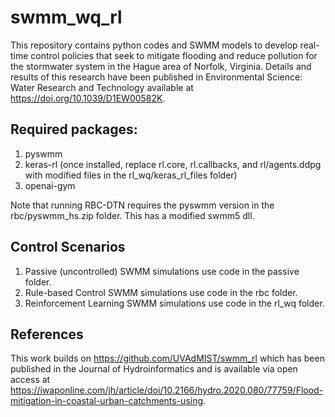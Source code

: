 # swmm_wq_rl
This repository contains python codes and SWMM models to develop real-time control policies that seek to mitigate flooding and reduce pollution for the stormwater system in the Hague area of Norfolk, Virginia. Details and results of this research have been published in Environmental Science: Water Research and Technology available at https://doi.org/10.1039/D1EW00582K.

## Required packages:
1. pyswmm
2. keras-rl (once installed, replace rl.core, rl.callbacks, and rl/agents.ddpg with modified files in the rl_wq/keras_rl_files folder)
3. openai-gym

Note that running RBC-DTN requires the pyswmm version in the rbc/pyswmm_hs.zip folder. This has a modified swmm5 dll.

## Control Scenarios
1. Passive (uncontrolled) SWMM simulations use code in the passive folder.
2. Rule-based Control SWMM simulations use code in the rbc folder.
3. Reinforcement Learning SWMM simulations use code in the rl_wq folder.

## References
This work builds on https://github.com/UVAdMIST/swmm_rl which has been published in the Journal of Hydroinformatics and is available via open access at https://iwaponline.com/jh/article/doi/10.2166/hydro.2020.080/77759/Flood-mitigation-in-coastal-urban-catchments-using.
